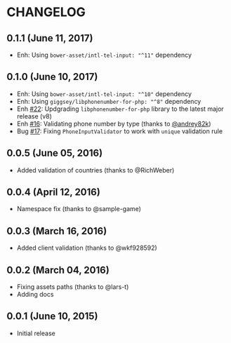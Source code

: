# CHANGELOG

## 0.1.1 (June 11, 2017)

- Enh: Using `bower-asset/intl-tel-input: "^11"` dependency

## 0.1.0 (June 10, 2017)

- Enh: Using `bower-asset/intl-tel-input: "^10"` dependency
- Enh: Using `giggsey/libphonenumber-for-php: "^8"` dependency
- Enh [#22](https://github.com/Borales/yii2-phone-input/issues/22): Updgrading `libphonenumber-for-php` library to the latest major release (v8)
- Enh [#16](https://github.com/Borales/yii2-phone-input/pull/16): Validating phone number by type (thanks to [@andrey82k](https://github.com/andrey82k))
- Bug [#17](https://github.com/Borales/yii2-phone-input/issues/17): Fixing `PhoneInputValidator` to work with `unique` validation rule

## 0.0.5 (June 05, 2016)

- Added validation of countries (thanks to @RichWeber)

## 0.0.4 (April 12, 2016)

- Namespace fix (thanks to @sample-game)

## 0.0.3 (March 16, 2016)

- Added client validation (thanks to @wkf928592)

## 0.0.2 (March 04, 2016)

- Fixing assets paths (thanks to @lars-t)
- Adding docs

## 0.0.1 (June 10, 2015)

- Initial release
